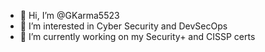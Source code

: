 - 👋 Hi, I’m @GKarma5523
- 👀 I’m interested in Cyber Security and DevSecOps
- 🌱 I’m currently working on my Security+ and CISSP certs

<!---
GKarma5523/GKarma5523 is a ✨ special ✨ repository because its `README.md` (this file) appears on your GitHub profile.
You can click the Preview link to take a look at your changes.
--->
